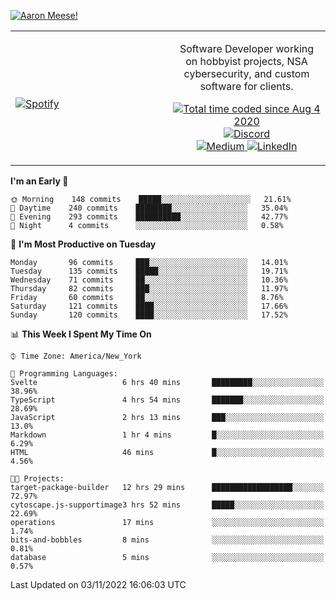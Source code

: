 [![Aaron Meese!](https://user-images.githubusercontent.com/17814535/88975338-a2aabf00-d27f-11ea-963f-8a19608716b4.png)](https://github.com/ajmeese7/readme-ascii "README ASCII")

<!-- Modified from project here: https://github.com/novatorem/novatorem -->
<table width="100%">
  <tr>
  <td width="50%">

&nbsp; <br> [![Spotify](https://ajmeese7.vercel.app/api/spotify)](https://open.spotify.com/user/ajmeese)

  </td>
  <td width="50%">
    <p align="center">
    Software Developer working on hobbyist projects, NSA cybersecurity, and custom software for clients.
    </p>
    <p align="center">
      <a href="https://wakatime.com/@f726891d-3b02-46cd-9b60-e8c59f9e2b14">
        <img src="https://wakatime.com/badge/user/f726891d-3b02-46cd-9b60-e8c59f9e2b14.svg" alt="Total time coded since Aug 4 2020" title="WakaTime" />
      </a>
      <a href="http://link.aaronmeese.com/discord">
        <img src="https://img.shields.io/badge/discord-ajmeese7%234835-369?style=flat-square&logo=discord&logoColor=white&color=purple" alt="Discord" title="Discord">
      </a>
      <br />
      <a href="https://link.aaronmeese.com/medium">
        <img src="https://img.shields.io/badge/medium-ajmeese7-1DB954?style=flat-square&logo=medium&logoColor=white" alt="Medium" title="Medium">
      </a>
      <a href="https://link.aaronmeese.com/linkedin">
        <img src="https://img.shields.io/badge/linkedIn-aaronmeese-1DB954?style=flat-square&logo=linkedin&logoColor=white&color=blue" alt="LinkedIn" title="LinkedIn">
      </a>
    </p>
  </td>

</table>

[//]: <> (The `&nbsp;` is to have Aphelion take up more space)

<!--START_SECTION:waka-->
**I'm an Early 🐤** 

```text
🌞 Morning    148 commits    █████░░░░░░░░░░░░░░░░░░░░   21.61% 
🌆 Daytime    240 commits    ████████░░░░░░░░░░░░░░░░░   35.04% 
🌃 Evening    293 commits    ██████████░░░░░░░░░░░░░░░   42.77% 
🌙 Night      4 commits      ░░░░░░░░░░░░░░░░░░░░░░░░░   0.58%

```
📅 **I'm Most Productive on Tuesday** 

```text
Monday       96 commits     ███░░░░░░░░░░░░░░░░░░░░░░   14.01% 
Tuesday      135 commits    █████░░░░░░░░░░░░░░░░░░░░   19.71% 
Wednesday    71 commits     ██░░░░░░░░░░░░░░░░░░░░░░░   10.36% 
Thursday     82 commits     ███░░░░░░░░░░░░░░░░░░░░░░   11.97% 
Friday       60 commits     ██░░░░░░░░░░░░░░░░░░░░░░░   8.76% 
Saturday     121 commits    ████░░░░░░░░░░░░░░░░░░░░░   17.66% 
Sunday       120 commits    ████░░░░░░░░░░░░░░░░░░░░░   17.52%

```


📊 **This Week I Spent My Time On** 

```text
⌚︎ Time Zone: America/New_York

💬 Programming Languages: 
Svelte                   6 hrs 40 mins       █████████░░░░░░░░░░░░░░░░   38.96% 
TypeScript               4 hrs 54 mins       ███████░░░░░░░░░░░░░░░░░░   28.69% 
JavaScript               2 hrs 13 mins       ███░░░░░░░░░░░░░░░░░░░░░░   13.0% 
Markdown                 1 hr 4 mins         █░░░░░░░░░░░░░░░░░░░░░░░░   6.29% 
HTML                     46 mins             █░░░░░░░░░░░░░░░░░░░░░░░░   4.56%

🐱‍💻 Projects: 
target-package-builder   12 hrs 29 mins      ██████████████████░░░░░░░   72.97% 
cytoscape.js-supportimage3 hrs 52 mins       █████░░░░░░░░░░░░░░░░░░░░   22.69% 
operations               17 mins             ░░░░░░░░░░░░░░░░░░░░░░░░░   1.74% 
bits-and-bobbles         8 mins              ░░░░░░░░░░░░░░░░░░░░░░░░░   0.81% 
database                 5 mins              ░░░░░░░░░░░░░░░░░░░░░░░░░   0.57%

```


 Last Updated on 03/11/2022 16:06:03 UTC
<!--END_SECTION:waka-->
